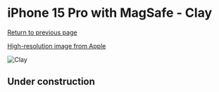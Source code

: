 # iPhone 15 Pro with MagSafe - Clay

[Return to previous page](/iphone_15)

[High-resolution image from Apple](https://store.storeimages.cdn-apple.com/8756/as-images.apple.com/is/MT1E3?wid=4500&hei=4500&fmt=png)

<div style="width: 500px"><img src="/almost_uncompressed/MT1E3.webp" alt="Clay"></div>

## Under construction
